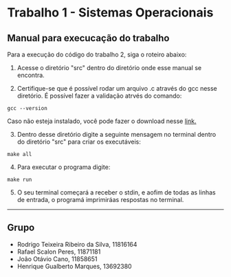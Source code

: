 # Trabalho 1 - Sistemas Operacionais

## Manual para execucação do trabalho ##

Para a execução do código do trabalho 2, siga o roteiro abaixo:

1. Acesse o diretório "src" dentro do diretório onde esse manual se encontra.

2. Certifique-se que é possível rodar um arquivo .c através do gcc nesse diretório. É possível fazer a validação atrvés do comando:

```shell
gcc --version
```
Caso não esteja instalado, você pode fazer o download nesse <a href="https://gcc.gnu.org/install/binaries.html">link.</a>

3. Dentro desse diretório digite a seguinte mensagem no terminal dentro do diretório "src" para criar os executáveis:

```shell
make all
```

4. Para executar o programa digite:

```shell
make run
```

5. O seu terminal começará a receber o stdin, e aofim de todas as linhas de entrada, o programá imprimiráas respostas no terminal.

---

## Grupo
- Rodrigo Teixeira Ribeiro da Silva, 11816164
- Rafael Scalon Peres, 11871181
- João Otávio Cano, 11858651
- Henrique Gualberto Marques, 13692380